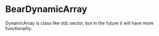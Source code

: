 # BearDynamicArray
DynamicArray is class like std::vector, but in the future it will have more functionality.